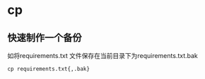 # cp 

## 快速制作一个备份

如将requirements.txt 文件保存在当前目录下为requirements.txt.bak
```
cp requirements.txt{,.bak}

```
